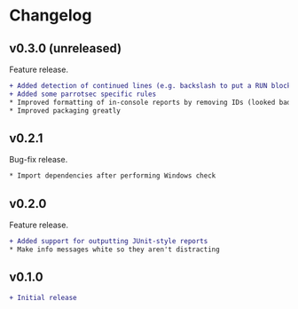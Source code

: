 # Changelog

## v0.3.0 (unreleased)

Feature release.

```diff
+ Added detection of continued lines (e.g. backslash to put a RUN block on multiple lines)
+ Added some parrotsec specific rules
* Improved formatting of in-console reports by removing IDs (looked bad in environments with no colors)
* Improved packaging greatly
```

## v0.2.1

Bug-fix release.

```diff
* Import dependencies after performing Windows check
```

## v0.2.0

Feature release.

```diff
+ Added support for outputting JUnit-style reports
* Make info messages white so they aren't distracting
```

## v0.1.0

```diff
+ Initial release
```
